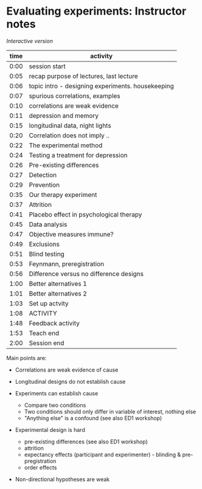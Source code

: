 # Evaluating experiments: Instructor notes

_Interactive version_

| time | activity |
| ---- | -------- |
| 0:00 | session start |
| 0:05 | recap purpose of lectures, last lecture | 1 |
| 0:06 | topic intro - designing experiments. housekeeping | 1 |
| 0:07 | spurious correlations, examples | 3 |
| 0:10 | correlations are weak evidence | 1 |
| 0:11 | depression and memory | 4 |
| 0:15 | longitudinal data, night lights | 5 |
| 0:20 | Correlation does not imply .. | 2 |
| 0:22 | The experimental method | 2 |
| 0:24 | Testing a treatment for depression | 2 |
| 0:26 | Pre-existing differences | 1 |
| 0:27 | Detection | 2 |
| 0:29 | Prevention | 6 |
| 0:35 | Our therapy experiment | 2 |
| 0:37 | Attrition | 6 |
| 0:41 | Placebo effect in psychological therapy | 4 |
| 0:45 | Data analysis | 2  | shortened
| 0:47 | Objective measures immune? | 2 | shortened
| 0:49 | Exclusions | 2 | shortened
| 0:51 | Blind testing | 2 |
| 0:53 | Feynmann, preregistration | 3 |
| 0:56 | Difference versus no difference designs | 4 |
| 1:00 | Better alternatives 1 | 1 |
| 1:01 | Better alternatives 2 | 2 |
| 1:03 | Set up actvity | 5 |
| 1:08 | ACTIVITY | 40 |
| 1:48 | Feedback activity | 5 |
| 1:53 | Teach end | |
| 2:00 | Session end | |

Main points are:

- Correlations are weak evidence of cause

- Longitudinal designs do not establish cause

- Experiments can establish cause

   - Compare two conditions
   - Two conditions should only differ in variable of interest, nothing else
   - "Anything else" is a confound (see also ED1 workshop)
- Experimental design is hard

   - pre-existing differences (see also ED1 workshop)
   - attrition
   - expectancy effects (participant and experimenter) - blinding & pre-pregistration
   - order effects
   
- Non-directional hypotheses are weak

